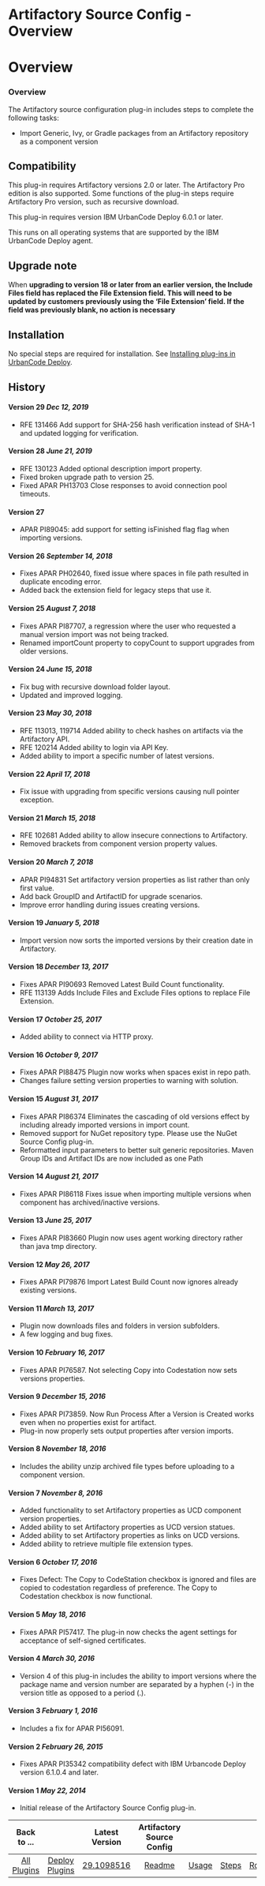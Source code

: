 
Artifactory Source Config - Overview
====================================

# Overview



### Overview





The Artifactory source configuration plug-in includes steps to complete the following tasks:


* Import Generic, Ivy, or Gradle packages from an Artifactory repository as a component version


Compatibility
-------------


This plug-in requires Artifactory versions 2.0 or later. The Artifactory Pro edition is also supported. Some functions of the plug-in steps require Artifactory Pro version, such as recursive download.


This plug-in requires version IBM UrbanCode Deploy 6.0.1 or later.


This runs on all operating systems that are supported by the IBM UrbanCode Deploy agent.


Upgrade note
------------


When **upgrading to version 18 or later from an earlier version, the **Include Files** field has replaced the **File Extension** field. This will need to be updated by customers previously using the ‘File Extension’ field. If the field was previously blank, no action is necessary**


Installation
------------


No special steps are required for installation. See [Installing plug-ins in UrbanCode Deploy](https://www.urbancode.com/resource/installing-plug-ins-in-urbancode-products/ "Installing plug-ins in UrbanCode Deploy").


History
-------


#### Version 29 *Dec 12, 2019*


* RFE 131466 Add support for SHA-256 hash verification instead of SHA-1 and updated logging for verification.


#### Version 28 *June 21, 2019*


* RFE 130123 Added optional description import property.
* Fixed broken upgrade path to version 25.
* Fixed APAR PH13703 Close responses to avoid connection pool timeouts.


#### Version 27


* APAR PI89045: add support for setting isFinished flag flag when importing versions.


#### Version 26 *September 14, 2018*


* Fixes APAR PH02640, fixed issue where spaces in file path resulted in duplicate encoding error.
* Added back the extension field for legacy steps that use it.


#### Version 25 *August 7, 2018*


* Fixes APAR PI87707, a regression where the user who requested a manual version import was not being tracked.
* Renamed importCount property to copyCount to support upgrades from older versions.


#### Version 24 *June 15, 2018*


* Fix bug with recursive download folder layout.
* Updated and improved logging.


#### Version 23 *May 30, 2018*


* RFE 113013, 119714 Added ability to check hashes on artifacts via the Artifactory API.
* RFE 120214 Added ability to login via API Key.
* Added ability to import a specific number of latest versions.


#### Version 22 *April 17, 2018*


* Fix issue with upgrading from specific versions causing null pointer exception.


#### Version 21 *March 15, 2018*


* RFE 102681 Added ability to allow insecure connections to Artifactory.
* Removed brackets from component version property values.


#### Version 20 *March 7, 2018*


* APAR PI94831 Set artifactory version properties as list rather than only first value.
* Add back GroupID and ArtifactID for upgrade scenarios.
* Improve error handling during issues creating versions.


#### Version 19 *January 5, 2018*


* Import version now sorts the imported versions by their creation date in Artifactory.


#### Version 18 *December 13, 2017*


* Fixes APAR PI90693 Removed Latest Build Count functionality.
* RFE 113139 Adds Include Files and Exclude Files options to replace File Extension.


#### Version 17 *October 25, 2017*


* Added ability to connect via HTTP proxy.


#### Version 16 *October 9, 2017*


* Fixes APAR PI88475 Plugin now works when spaces exist in repo path.
* Changes failure setting version properties to warning with solution.


#### Version 15 *August 31, 2017*


* Fixes APAR PI86374 Eliminates the cascading of old versions effect by including already imported versions in import count.
* Removed support for NuGet repository type. Please use the NuGet Source Config plug-in.
* Reformatted input parameters to better suit generic repositories. Maven Group IDs and Artifact IDs are now included as one Path


#### Version 14 *August 21, 2017*


* Fixes APAR PI86118 Fixes issue when importing multiple versions when component has archived/inactive versions.


#### Version 13 *June 25, 2017*


* Fixes APAR PI83660 Plugin now uses agent working directory rather than java tmp directory.


#### Version 12 *May 26, 2017*


* Fixes APAR PI79876 Import Latest Build Count now ignores already existing versions.


#### Version 11 *March 13, 2017*


* Plugin now downloads files and folders in version subfolders.
* A few logging and bug fixes.


#### Version 10 *February 16, 2017*


* Fixes APAR PI76587. Not selecting Copy into Codestation now sets versions properties.


#### Version 9 *December 15, 2016*


* Fixes APAR PI73859. Now Run Process After a Version is Created works even when no properties exist for artifact.
* Plug-in now properly sets output properties after version imports.


#### Version 8 *November 18, 2016*


* Includes the ability unzip archived file types before uploading to a component version.


#### Version 7 *November 8, 2016*


* Added functionality to set Artifactory properties as UCD component version properties.
* Added ability to set Artifactory properties as UCD version statues.
* Added ability to set Artifactory properties as links on UCD versions.
* Added ability to retrieve multiple file extension types.


#### Version 6 *October 17, 2016*


* Fixes Defect: The Copy to CodeStation checkbox is ignored and files are copied to codestation regardless of preference. The Copy to Codestation checkbox is now functional.


#### Version 5 *May 18, 2016*


* Fixes APAR PI57417. The plug-in now checks the agent settings for acceptance of self-signed certificates.


#### Version 4 *March 30, 2016*


* Version 4 of this plug-in includes the ability to import versions where the package name and version number are separated by a hyphen (-) in the version title as opposed to a period (.).


#### Version 3 *February 1, 2016*


* Includes a fix for APAR PI56091.


#### Version 2 *February 26, 2015*


* Fixes APAR PI35342 compatibility defect with IBM Urbancode Deploy version 6.1.0.4 and later.


#### Version 1 *May 22, 2014*


* Initial release of the Artifactory Source Config plug-in.




|Back to ...||Latest Version|Artifactory Source Config |||||
| :---: | :---: | :---: | :---: | :---: | :---: | :---: | :---: |
|[All Plugins](../../index.md)|[Deploy Plugins](../README.md)|[29.1098516](https://raw.githubusercontent.com/UrbanCode/IBM-UCD-PLUGINS/main/files/ArtifactorySourceConfig/ArtifactorySourceConfig-29.1098516.zip)|[Readme](README.md)|[Usage](usage.md)|[Steps](steps.md)|[Roles](roles.md)|[Downloads](downloads.md)|
